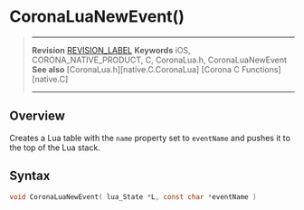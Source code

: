 # CoronaLuaNewEvent()

> --------------------- ------------------------------------------------------------------------------------------
> __Revision__			[REVISION_LABEL](REVISION_URL)
> __Keywords__			iOS, CORONA_NATIVE_PRODUCT, C, CoronaLua.h, CoronaLuaNewEvent
> __See also__			[CoronaLua.h][native.C.CoronaLua]
>						[Corona C Functions][native.C]
> --------------------- ------------------------------------------------------------------------------------------


## Overview

Creates a Lua table with the `name` property set to `eventName` and pushes it to the top of the Lua stack.


## Syntax

``````c
void CoronaLuaNewEvent( lua_State *L, const char *eventName )
``````

